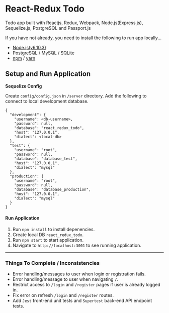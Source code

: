 # React-Redux Todo

Todo app built with Reactjs, Redux, Webpack, Node.js(Express.js), Sequelize.js, PostgreSQL and Passport.js

If you have not already, you need to install the following to run app locally...

  * [Node.js(v6.10.3)](https://nodejs.org/en/)
  * [PostgreSQL](https://www.postgresql.org/) / [MySQL](https://www.mysql.com/) / [SQLite](https://www.sqlite.org/)
  * [npm](https://www.npmjs.com/) / [yarn](https://yarnpkg.com/en/)

## Setup and Run Application

**Sequelize Config**

Create `config/config.json` in `/server` directory. Add the following to connect to local development database.

```
{
  "development": {
    "username": <db-username>,
    "password": null,
    "database": "react_redux_todo",
    "host": "127.0.0.1",
    "dialect": <local-db>
  },
  "test": {
    "username": "root",
    "password": null,
    "database": "database_test",
    "host": "127.0.0.1",
    "dialect": "mysql"
  },
  "production": {
    "username": "root",
    "password": null,
    "database": "database_production",
    "host": "127.0.0.1",
    "dialect": "mysql"
  }
}

```

#### Run Application

1. Run `npm install` to install depenencies.
2. Create local DB `react_redux_todo`.
3. Run `npm start` to start application.
4. Navigate to `http://localhost:3001` to see running application.

---

### Things To Complete / Inconsistencies

* Error handling/messages to user when login or registration fails.
* Error handling/message to user when navigating `/`.
* Restrict access to `/login` and `/register` pages if user is already logged in.
* Fix error on refresh `/login` and `/register` routes.
* Add `Jest` front-end unit tests and `Supertest` back-end API endpoint tests.

